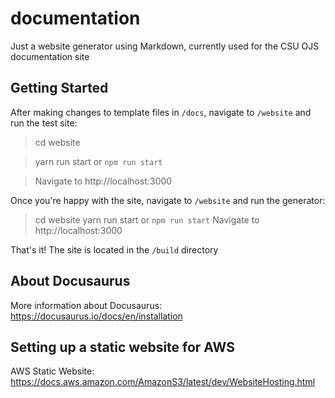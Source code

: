 # documentation
Just a website generator using Markdown, currently used for the CSU OJS documentation site

## Getting Started
After making changes to template files in `/docs`, navigate to `/website` and run the test site:
> cd website

> yarn run start or `npm run start`

> Navigate to http://localhost:3000

Once you're happy with the site, navigate to `/website` and run the generator:
> cd website
> yarn run start or `npm run start`
> Navigate to http://localhost:3000

That's it! The site is located in the `/build` directory

## About Docusaurus
More information about Docusaurus: https://docusaurus.io/docs/en/installation

## Setting up a static website for AWS
AWS Static Website: https://docs.aws.amazon.com/AmazonS3/latest/dev/WebsiteHosting.html
